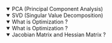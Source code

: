 
<details open>
  <summary> PCA (Principal Component Analysis) </summary>
  
</details>

<details open>
  <summary> SVD (Singular Value Decomposition) </summary>
  
</details>

<details open>
  <summary> What is Optimization ? </summary>
  
</details>

<details open>
  <summary> What is Optimization ? </summary>
  
</details>

<details open>
  <summary> Jacobian Matrix and Hessian Matrix ? </summary>
  
</details>
